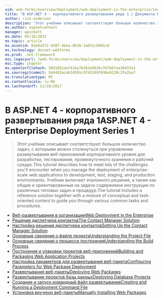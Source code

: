 ```yaml
---
uid: web-forms/overview/deployment/web-deployment-in-the-enterprise/index
title: "В ASP.NET 4 - корпоративного развертывания ряда 1 | Документы Microsoft"
author: rick-anderson
description: "Этот учебник описывает соответствуют большое количество задач, с которыми можно столкнуться при управлении развертывания веб-приложений масштаба предприятия для developmen..."
ms.author: aspnetcontent
manager: wpickett
ms.date: 05/16/2012
ms.topic: article
ms.assetid: 83e0a572-428f-4bea-9638-1a031c6901c0
ms.technology: dotnet-webforms
ms.prod: .net-framework
msc.legacyurl: /web-forms/overview/deployment/web-deployment-in-the-enterprise
msc.type: chapter
ms.openlocfilehash: 50918b1aef416a7b262e982bcf67607aa36933a3
ms.sourcegitcommit: 9a9483aceb34591c97451997036a9120c3fe2baf
ms.translationtype: MT
ms.contentlocale: ru-RU
ms.lasthandoff: 11/10/2017
---
```

<a name="aspnet-4---enterprise-deployment-series-1"></a><span data-ttu-id="a7fd6-103">В ASP.NET 4 - корпоративного развертывания ряда 1</span><span class="sxs-lookup"><span data-stu-id="a7fd6-103">ASP.NET 4 - Enterprise Deployment Series 1</span></span>
====================
> <span data-ttu-id="a7fd6-104">Этот учебник описывает соответствуют большое количество задач, с которыми можно столкнуться при управлении развертывания веб-приложений корпоративного уровня для разработки, тестирования, промежуточного хранения и рабочей средах.</span><span class="sxs-lookup"><span data-stu-id="a7fd6-104">This tutorial describes how to meet lots of the challenges you'll encounter when you manage the deployment of enterprise-scale web applications to development, test, staging, and production environments.</span></span> <span data-ttu-id="a7fd6-105">Учебник включает эталонного решения, а также как общие и ориентированные на задачи содержимое инструкции по различных типовых задач и процедур.</span><span class="sxs-lookup"><span data-stu-id="a7fd6-105">The tutorial includes a reference solution together with a mixture of conceptual and task-oriented content to guide you through various common tasks and procedures.</span></span>


- [<span data-ttu-id="a7fd6-106">Веб-развертывания в организации</span><span class="sxs-lookup"><span data-stu-id="a7fd6-106">Web Deployment in the Enterprise</span></span>](web-deployment-in-the-enterprise.md)
- [<span data-ttu-id="a7fd6-107">Решение диспетчера контактов</span><span class="sxs-lookup"><span data-stu-id="a7fd6-107">The Contact Manager Solution</span></span>](the-contact-manager-solution.md)
- [<span data-ttu-id="a7fd6-108">Настройка решения диспетчера контактов</span><span class="sxs-lookup"><span data-stu-id="a7fd6-108">Setting Up the Contact Manager Solution</span></span>](setting-up-the-contact-manager-solution.md)
- [<span data-ttu-id="a7fd6-109">Основные сведения о файле проекта</span><span class="sxs-lookup"><span data-stu-id="a7fd6-109">Understanding the Project File</span></span>](understanding-the-project-file.md)
- [<span data-ttu-id="a7fd6-110">Основные сведения о процессе построения</span><span class="sxs-lookup"><span data-stu-id="a7fd6-110">Understanding the Build Process</span></span>](understanding-the-build-process.md)
- [<span data-ttu-id="a7fd6-111">Построения и упаковки проектов веб-приложений</span><span class="sxs-lookup"><span data-stu-id="a7fd6-111">Building and Packaging Web Application Projects</span></span>](building-and-packaging-web-application-projects.md)
- [<span data-ttu-id="a7fd6-112">Настройка параметров для развертывания веб-пакета</span><span class="sxs-lookup"><span data-stu-id="a7fd6-112">Configuring Parameters for Web Package Deployment</span></span>](configuring-parameters-for-web-package-deployment.md)
- [<span data-ttu-id="a7fd6-113">Развертывание веб-пакеты</span><span class="sxs-lookup"><span data-stu-id="a7fd6-113">Deploying Web Packages</span></span>](deploying-web-packages.md)
- [<span data-ttu-id="a7fd6-114">Развертывание проектов базы данных</span><span class="sxs-lookup"><span data-stu-id="a7fd6-114">Deploying Database Projects</span></span>](deploying-database-projects.md)
- [<span data-ttu-id="a7fd6-115">Создание и запуск командный файл развертывания</span><span class="sxs-lookup"><span data-stu-id="a7fd6-115">Creating and Running a Deployment Command File</span></span>](creating-and-running-a-deployment-command-file.md)
- [<span data-ttu-id="a7fd6-116">Установка вручную веб-пакеты</span><span class="sxs-lookup"><span data-stu-id="a7fd6-116">Manually Installing Web Packages</span></span>](manually-installing-web-packages.md)

